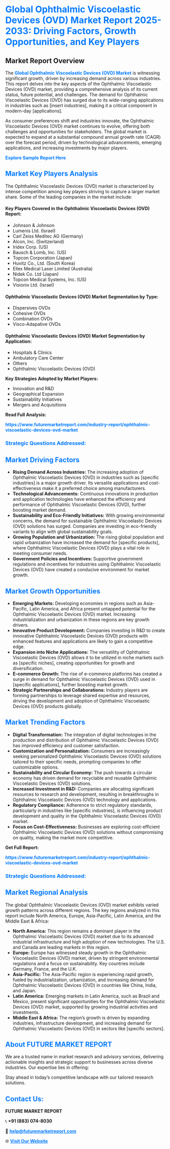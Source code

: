 <h1 style="color: #007BFF;">Global Ophthalmic Viscoelastic Devices (OVD) Market Report 2025-2033: Driving Factors, Growth Opportunities, and Key Players</h1>

<section id="overview">
<h2>Market Report Overview</h2>
<p>The <a href="https://www.futuremarketreport.com/industry-report/ophthalmic-viscoelastic-devices-ovd-market" style="color: #007BFF; text-decoration: none;"><strong>Global Ophthalmic Viscoelastic Devices (OVD) Market</strong></a> is witnessing significant growth, driven by increasing demand across various industries. This report delves into the key aspects of the Ophthalmic Viscoelastic Devices (OVD) market, providing a comprehensive analysis of its current status, future potential, and challenges. The demand for Ophthalmic Viscoelastic Devices (OVD) has surged due to its wide-ranging applications in industries such as [insert industries], making it a critical component in modern-day [applications].</p>
<p>As consumer preferences shift and industries innovate, the Ophthalmic Viscoelastic Devices (OVD) market continues to evolve, offering both challenges and opportunities for stakeholders. The global market is expected to expand at a substantial compound annual growth rate (CAGR) over the forecast period, driven by technological advancements, emerging applications, and increasing investments by major players.</p>
</section>

<section id="overview">
<p><a href="https://www.futuremarketreport.com/request-sample/reportId=124877" style="color: #007BFF; text-decoration: none;"><strong>Explore Sample Report Here</strong></a></p>
</section>

<section id="key-players">
<h2 style="color: #007BFF;">Market Key Players Analysis</h2>
<p>The Ophthalmic Viscoelastic Devices (OVD) market is characterized by intense competition among key players striving to capture a larger market share. Some of the leading companies in the market include:</p>
<h4>Key Players Covered in the Ophthalmic Viscoelastic Devices (OVD) Report:</h4>
<ul><li>Johnson &amp; Johnson</li><li>Lumenis Ltd. (Israel)</li><li>Carl Zeiss Meditec AG (Germany)</li><li>Alcon, Inc. (Switzerland)</li><li>Iridex Corp. (US)</li><li>Bausch &amp; Lomb, Inc. (US)</li><li>Topcon Corporation (Japan)</li><li>Huvitz Co., Ltd. (South Korea)</li><li>Ellex Medical Laser Limited (Australia)</li><li>Nidek Co. Ltd (Japan)</li><li>Topcon Medical Systems, Inc. (US)</li><li>Visionix Ltd. (Israel)</li></ul>
<h4>Ophthalmic Viscoelastic Devices (OVD) Market Segmentation by Type:</h4>
<ul><li>Dispersives OVDs</li><li>Cohesive OVDs</li><li>Combination OVDs</li><li>Visco-Adapative OVDs</li></ul>

<h4>Ophthalmic Viscoelastic Devices (OVD) Market Segmentation by Application:</h4>
<ul><li>Hospitals &amp; Clinics</li><li>Ambulatory Care Center</li><li>Others</li><li>Ophthalmic Viscoelastic Devices (OVD)</li></ul>
<p><strong>Key Strategies Adopted by Market Players:</strong></p>
<ul>
<li>Innovation and R&D</li>
<li>Geographical Expansion</li>
<li>Sustainability Initiatives</li>
<li>Mergers and Acquisitions</li>
</ul>
</section>

<section>
<p><strong>Read Full Analysis: </strong></p><a href="https://www.futuremarketreport.com/industry-report/ophthalmic-viscoelastic-devices-ovd-market" style="color: #007BFF; text-decoration: none;"><strong>https://www.futuremarketreport.com/industry-report/ophthalmic-viscoelastic-devices-ovd-market</strong></a>
<h3 style="color: #007BFF;">Strategic Questions Addressed:</h3>
</section>

<section id="driving-factors">
<h2 style="color: #007BFF;">Market Driving Factors</h2>
<ul>
<li><strong>Rising Demand Across Industries:</strong> The increasing adoption of Ophthalmic Viscoelastic Devices (OVD) in industries such as [specific industries] is a major growth driver. Its versatile applications and cost-effectiveness make it a preferred choice among manufacturers.</li>
<li><strong>Technological Advancements:</strong> Continuous innovations in production and application technologies have enhanced the efficiency and performance of Ophthalmic Viscoelastic Devices (OVD), further boosting market demand.</li>
<li><strong>Sustainability and Eco-Friendly Initiatives:</strong> With growing environmental concerns, the demand for sustainable Ophthalmic Viscoelastic Devices (OVD) solutions has surged. Companies are investing in eco-friendly variants to align with global sustainability goals.</li>
<li><strong>Growing Population and Urbanization:</strong> The rising global population and rapid urbanization have increased the demand for [specific products], where Ophthalmic Viscoelastic Devices (OVD) plays a vital role in meeting consumer needs.</li>
<li><strong>Government Policies and Incentives:</strong> Supportive government regulations and incentives for industries using Ophthalmic Viscoelastic Devices (OVD) have created a conducive environment for market growth.</li>
</ul>
</section>

<section id="growth-opportunities">
<h2 style="color: #007BFF;">Market Growth Opportunities</h2>
<ul>
<li><strong>Emerging Markets:</strong> Developing economies in regions such as Asia-Pacific, Latin America, and Africa present untapped potential for the Ophthalmic Viscoelastic Devices (OVD) market. Increasing industrialization and urbanization in these regions are key growth drivers.</li>
<li><strong>Innovative Product Development:</strong> Companies investing in R&D to create innovative Ophthalmic Viscoelastic Devices (OVD) products with enhanced features and applications are likely to gain a competitive edge.</li>
<li><strong>Expansion into Niche Applications:</strong> The versatility of Ophthalmic Viscoelastic Devices (OVD) allows it to be utilized in niche markets such as [specific niches], creating opportunities for growth and diversification.</li>
<li><strong>E-commerce Growth:</strong> The rise of e-commerce platforms has created a surge in demand for Ophthalmic Viscoelastic Devices (OVD) used in [specific applications], further boosting market growth.</li>
<li><strong>Strategic Partnerships and Collaborations:</strong> Industry players are forming partnerships to leverage shared expertise and resources, driving the development and adoption of Ophthalmic Viscoelastic Devices (OVD) products globally.</li>
</ul>
</section>

<section id="trending-factors">
<h2 style="color: #007BFF;">Market Trending Factors</h2>
<ul>
<li><strong>Digital Transformation:</strong> The integration of digital technologies in the production and distribution of Ophthalmic Viscoelastic Devices (OVD) has improved efficiency and customer satisfaction.</li>
<li><strong>Customization and Personalization:</strong> Consumers are increasingly seeking personalized Ophthalmic Viscoelastic Devices (OVD) solutions tailored to their specific needs, prompting companies to offer customizable options.</li>
<li><strong>Sustainability and Circular Economy:</strong> The push towards a circular economy has driven demand for recyclable and reusable Ophthalmic Viscoelastic Devices (OVD) solutions.</li>
<li><strong>Increased Investment in R&D:</strong> Companies are allocating significant resources to research and development, resulting in breakthroughs in Ophthalmic Viscoelastic Devices (OVD) technology and applications.</li>
<li><strong>Regulatory Compliance:</strong> Adherence to strict regulatory standards, particularly in industries like [specific industries], is influencing product development and quality in the Ophthalmic Viscoelastic Devices (OVD) market.</li>
<li><strong>Focus on Cost-Effectiveness:</strong> Businesses are exploring cost-efficient Ophthalmic Viscoelastic Devices (OVD) solutions without compromising on quality, making the market more competitive.</li>
</ul>
</section>

<section>
<p><strong>Get Full Report: </strong></p><a href="https://www.futuremarketreport.com/industry-report/ophthalmic-viscoelastic-devices-ovd-market" style="color: #007BFF; text-decoration: none;"><strong>https://www.futuremarketreport.com/industry-report/ophthalmic-viscoelastic-devices-ovd-market</strong></a>
<h3 style="color: #007BFF;">Strategic Questions Addressed:</h3>
</section>


<section id="regional-analysis">
<h2 style="color: #007BFF;">Market Regional Analysis</h2>
<p>The global Ophthalmic Viscoelastic Devices (OVD) market exhibits varied growth patterns across different regions. The key regions analyzed in this report include North America, Europe, Asia-Pacific, Latin America, and the Middle East & Africa:</p>
<ul>
<li><strong>North America:</strong> This region remains a dominant player in the Ophthalmic Viscoelastic Devices (OVD) market due to its advanced industrial infrastructure and high adoption of new technologies. The U.S. and Canada are leading markets in this region.</li>
<li><strong>Europe:</strong> Europe has witnessed steady growth in the Ophthalmic Viscoelastic Devices (OVD) market, driven by stringent environmental regulations and a focus on sustainability. Key countries include Germany, France, and the U.K.</li>
<li><strong>Asia-Pacific:</strong> The Asia-Pacific region is experiencing rapid growth, fueled by industrialization, urbanization, and increasing demand for Ophthalmic Viscoelastic Devices (OVD) in countries like China, India, and Japan.</li>
<li><strong>Latin America:</strong> Emerging markets in Latin America, such as Brazil and Mexico, present significant opportunities for the Ophthalmic Viscoelastic Devices (OVD) market, supported by growing industrial activities and investments.</li>
<li><strong>Middle East & Africa:</strong> The region’s growth is driven by expanding industries, infrastructure development, and increasing demand for Ophthalmic Viscoelastic Devices (OVD) in sectors like [specific sectors].</li>
</ul>
</section>

<footer>
<h2 style="color: #007BFF;">About FUTURE MARKET REPORT</h2>
<p>We are a trusted name in market research and advisory services, delivering actionable insights and strategic support to businesses across diverse industries. Our expertise lies in offering:</p>

<p>Stay ahead in today’s competitive landscape with our tailored research solutions.</p>

<h2 style="color: #007BFF;">Contact Us:</h2>
<p><strong>FUTURE MARKET REPORT</strong></p>
<p>📞 <strong>+91 (883) 074-8030</strong></p>
<p>📧 <strong><a href="mailto:help@futuremarketreport.com" style="color: #007BFF;">help@futuremarketreport.com</a></strong></p>
<p>🌐 <strong><a href="https://www.futuremarketreport.com/" style="color: #007BFF;">Visit Our Website</a></strong></p>
</footer>